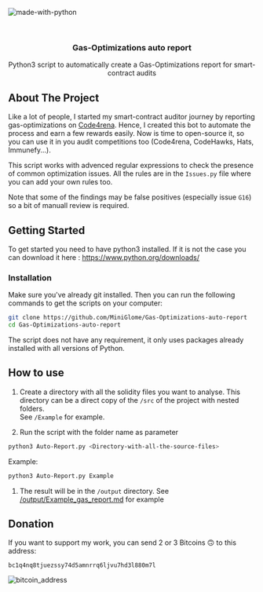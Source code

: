 ![made-with-python](https://img.shields.io/badge/Made%20with-Python3-brightgreen)

<!-- LOGO -->
<br />
<p align="center">
  <h3 align="center">Gas-Optimizations auto report</h3>

  <p align="center">
    Python3 script to automatically create a Gas-Optimizations report for smart-contract audits
    <br />
    </p>
</p>


## About The Project

Like a lot of people, I started my smart-contract auditor journey by reporting gas-optimizations on [Code4rena](https://code4rena.com/). Hence, I created this bot to automate the process and earn a few rewards easily. Now is time to open-source it, so you can use it in you audit competitions too (Code4rena, CodeHawks, Hats, Immunefy...).

This script works with advenced regular expressions to check the presence of common optimization issues. All the rules are in the `Issues.py` file where you can add your own rules too.

Note that some of the findings may be false positives (especially issue `G16`) so a bit of manuall review is required.

## Getting Started
To get started you need to have python3 installed. If it is not the case you can download it here : https://www.python.org/downloads/

### Installation
Make sure you've already git installed. Then you can run the following commands to get the scripts on your computer:
   ```sh
   git clone https://github.com/MiniGlome/Gas-Optimizations-auto-report
   cd Gas-Optimizations-auto-report
   ```
The script does not have any requirement, it only uses packages already installed with all versions of Python.
   
## How to use
1. Create a directory with all the solidity files you want to analyse. This directory can be a direct copy of the `/src` of the project with nested folders.<br>See `/Example` for example.
   
2. Run the script with the folder name as parameter

```sh
python3 Auto-Report.py <Directory-with-all-the-source-files>
```
Example:
```sh
python3 Auto-Report.py Example
```

1. The result will be in the `/output` directory. See [/output/Example_gas_report.md](output/Example_gas_report.md) for example


## Donation
If you want to support my work, you can send 2 or 3 Bitcoins 🙃 to this address: 
```
bc1q4nq8tjuezssy74d5amnrrq6ljvu7hd3l880m7l
```
![bitcoin_address](https://user-images.githubusercontent.com/54740007/169100171-1061c7a0-207e-459b-84de-2d6bb93b0f38.png)
